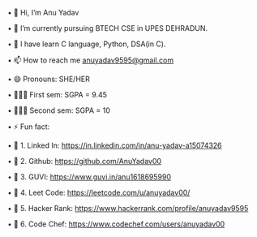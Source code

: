 •	👋 Hi, I’m Anu Yadav

•	👀 I’m currently pursuing BTECH CSE in UPES DEHRADUN.

•	🌱 I have learn C language, Python, DSA(in C).

•	📫 How to reach me anuyadav9595@gmail.com

•	😄 Pronouns: SHE/HER

•	👩🏻‍🎓 First sem: SGPA = 9.45

•	👩🏻‍🎓 Second sem: SGPA = 10

•	⚡ Fun fact:

•	🔗 1. Linked In: https://in.linkedin.com/in/anu-yadav-a15074326

•	🔗 2. Github: https://github.com/AnuYadav00

•	🔗 3. GUVI: https://www.guvi.in/anu1618695990

•	🔗 4. Leet Code: https://leetcode.com/u/anuyadav00/

•	🔗 5. Hacker Rank: https://www.hackerrank.com/profile/anuyadav9595

•	🔗 6. Code Chef: https://www.codechef.com/users/anuyadav00


